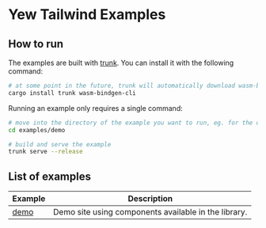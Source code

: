 # Yew Tailwind Examples

## How to run

The examples are built with [trunk](https://github.com/thedodd/trunk).
You can install it with the following command:

```bash
# at some point in the future, trunk will automatically download wasm-bindgen
cargo install trunk wasm-bindgen-cli
```

Running an example only requires a single command:

```bash
# move into the directory of the example you want to run, eg. for the demo example
cd examples/demo

# build and serve the example
trunk serve --release
```

## List of examples

| Example                     | Description                                             |
| --------------------------- | ------------------------------------------------------- |
| [demo](demo)                | Demo site using components available in the library.    |
